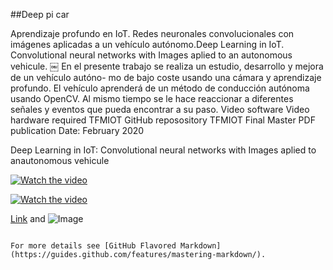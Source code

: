 ##Deep pi car 

Aprendizaje profundo en IoT. Redes neuronales convolucionales con imágenes aplicadas a un vehículo autónomo.Deep Learning in IoT. Convolutional neural networks with Images aplied to an autonomous vehicule.
￼
En el presente trabajo se realiza un estudio, desarrollo y mejora de un vehículo autóno- mo de bajo coste usando una cámara y aprendizaje profundo. El vehículo aprenderá de un método de conducción autónoma usando OpenCV. Al mismo tiempo se le hace reaccionar a diferentes señales y eventos que pueda encontrar a su paso.
Video software
Video hardware required
TFMIOT GitHub reposository
TFMIOT Final Master PDF publication
Date: February 2020


Deep Learning in IoT: Convolutional neural networks with Images aplied to anautonomous vehicule



[![Watch the video](https://img.youtube.com/vi/sb-ZzHXiuYA/maxresdefault.jpg)](https://youtu.be/sb-ZzHXiuYA)

[![Watch the video](https://img.youtube.com/vi/mCELCwrgiH4/maxresdefault.jpg)](https://youtu.be/mCELCwrgiH4)








[Link](url) and ![Image](src)
```

For more details see [GitHub Flavored Markdown](https://guides.github.com/features/mastering-markdown/).

